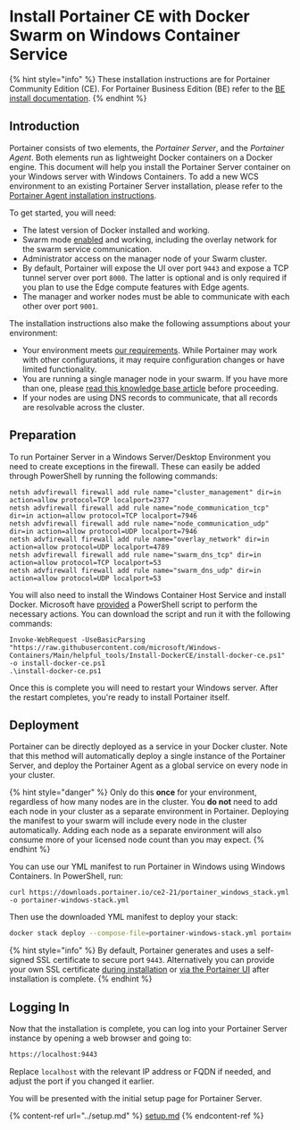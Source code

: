 # Install Portainer CE with Docker Swarm on Windows Container Service

{% hint style="info" %}
These installation instructions are for Portainer Community Edition (CE). For Portainer Business Edition (BE) refer to the [BE install documentation](../../../install/server/swarm/wcs.md).
{% endhint %}

## Introduction

Portainer consists of two elements, the _Portainer Server_, and the _Portainer Agent_. Both elements run as lightweight Docker containers on a Docker engine. This document will help you install the Portainer Server container on your Windows server with Windows Containers. To add a new WCS environment to an existing Portainer Server installation, please refer to the [Portainer Agent installation instructions](../../../../administering-portainer/environments/add/swarm/agent.md).

To get started, you will need:

* The latest version of Docker installed and working.
* Swarm mode [enabled](https://docs.docker.com/engine/swarm/swarm-mode/) and working, including the overlay network for the swarm service communication.
* Administrator access on the manager node of your Swarm cluster.
* By default, Portainer will expose the UI over port `9443` and expose a TCP tunnel server over port `8000`. The latter is optional and is only required if you plan to use the Edge compute features with Edge agents.
* The manager and worker nodes must be able to communicate with each other over port `9001`.

The installation instructions also make the following assumptions about your environment:

* Your environment meets [our requirements](../../../requirements-and-prerequisites.md). While Portainer may work with other configurations, it may require configuration changes or have limited functionality.
* You are running a single manager node in your swarm. If you have more than one, please [read this knowledge base article](https://portal.portainer.io/knowledge/how-can-i-ensure-portainers-configuration-is-retained) before proceeding.
* If your nodes are using DNS records to communicate, that all records are resolvable across the cluster.

## Preparation

To run Portainer Server in a Windows Server/Desktop Environment you need to create exceptions in the firewall. These can easily be added through PowerShell by running the following commands:

```
netsh advfirewall firewall add rule name="cluster_management" dir=in action=allow protocol=TCP localport=2377
netsh advfirewall firewall add rule name="node_communication_tcp" dir=in action=allow protocol=TCP localport=7946
netsh advfirewall firewall add rule name="node_communication_udp" dir=in action=allow protocol=UDP localport=7946
netsh advfirewall firewall add rule name="overlay_network" dir=in action=allow protocol=UDP localport=4789
netsh advfirewall firewall add rule name="swarm_dns_tcp" dir=in action=allow protocol=TCP localport=53
netsh advfirewall firewall add rule name="swarm_dns_udp" dir=in action=allow protocol=UDP localport=53
```

You will also need to install the Windows Container Host Service and install Docker. Microsoft have [provided](https://learn.microsoft.com/en-us/virtualization/windowscontainers/quick-start/set-up-environment?tabs=dockerce#windows-server-1) a PowerShell script to perform the necessary actions. You can download the script and run it with the following commands:

```
Invoke-WebRequest -UseBasicParsing "https://raw.githubusercontent.com/microsoft/Windows-Containers/Main/helpful_tools/Install-DockerCE/install-docker-ce.ps1" -o install-docker-ce.ps1
.\install-docker-ce.ps1
```

Once this is complete you will need to restart your Windows server. After the restart completes, you're ready to install Portainer itself.

## Deployment

Portainer can be directly deployed as a service in your Docker cluster. Note that this method will automatically deploy a single instance of the Portainer Server, and deploy the Portainer Agent as a global service on every node in your cluster.

{% hint style="danger" %}
Only do this **once** for your environment, regardless of how many nodes are in the cluster. You **do not** need to add each node in your cluster as a separate environment in Portainer. Deploying the manifest to your swarm will include every node in the cluster automatically. Adding each node as a separate environment will also consume more of your licensed node count than you may expect.
{% endhint %}

You can use our YML manifest to run Portainer in Windows using Windows Containers. In PowerShell, run:

```
curl https://downloads.portainer.io/ce2-21/portainer_windows_stack.yml -o portainer-windows-stack.yml
```

Then use the downloaded YML manifest to deploy your stack:

```bash
docker stack deploy --compose-file=portainer-windows-stack.yml portainer
```

{% hint style="info" %}
By default, Portainer generates and uses a self-signed SSL certificate to secure port `9443`. Alternatively you can provide your own SSL certificate [during installation](../../../../advanced-topics/ssl.md#using-your-own-ssl-certificate-on-docker-swarm) or [via the Portainer UI](../../../../administering-portainer/settings/#ssl-certificate) after installation is complete.
{% endhint %}

## Logging In

Now that the installation is complete, you can log into your Portainer Server instance by opening a web browser and going to:

```bash
https://localhost:9443
```

Replace `localhost` with the relevant IP address or FQDN if needed, and adjust the port if you changed it earlier.

You will be presented with the initial setup page for Portainer Server.

{% content-ref url="../setup.md" %}
[setup.md](../setup.md)
{% endcontent-ref %}
